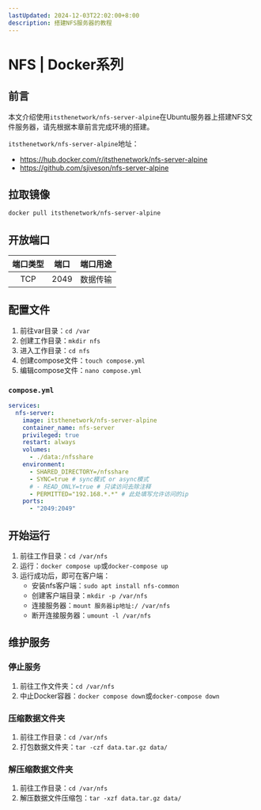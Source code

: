 ```yaml
---
lastUpdated: 2024-12-03T22:02:00+8:00
description: 搭建NFS服务器的教程
---
```


# NFS | Docker系列

## 前言

本文介绍使用`itsthenetwork/nfs-server-alpine`在Ubuntu服务器上搭建NFS文件服务器，请先根据本章前言完成环境的搭建。

`itsthenetwork/nfs-server-alpine`地址：

- <https://hub.docker.com/r/itsthenetwork/nfs-server-alpine>
- <https://github.com/sjiveson/nfs-server-alpine>

## 拉取镜像

```bash
docker pull itsthenetwork/nfs-server-alpine
```

## 开放端口

| 端口类型 | 端口  | 端口用途 |
| :------: | :---: | :------: |
|   TCP    | 2049  | 数据传输 |

## 配置文件

1. 前往var目录：`cd /var`
2. 创建工作目录：`mkdir nfs`
3. 进入工作目录：`cd nfs`
4. 创建compose文件：`touch compose.yml`
5. 编辑compose文件：`nano compose.yml`

### `compose.yml`

```yml
services:
  nfs-server:
    image: itsthenetwork/nfs-server-alpine
    container_name: nfs-server
    privileged: true
    restart: always
    volumes:
      - ./data:/nfsshare
    environment:
      - SHARED_DIRECTORY=/nfsshare
      - SYNC=true # sync模式 or async模式
      # - READ_ONLY=true # 只读访问去除注释
      - PERMITTED="192.168.*.*" # 此处填写允许访问的ip
    ports:
      - "2049:2049"
```

## 开始运行

1. 前往工作目录：`cd /var/nfs`
2. 运行：`docker compose up`或`docker-compose up`
3. 运行成功后，即可在客户端：
    - 安装nfs客户端：`sudo apt install nfs-common`
    - 创建客户端目录：`mkdir -p /var/nfs`
    - 连接服务器：`mount 服务器ip地址:/ /var/nfs`
    - 断开连接服务器：`umount -l /var/nfs`

## 维护服务

### 停止服务

1. 前往工作文件夹：`cd /var/nfs`
2. 中止Docker容器：`docker compose down`或`docker-compose down`

### 压缩数据文件夹

1. 前往工作目录：`cd /var/nfs`
2. 打包数据文件夹：`tar -czf data.tar.gz data/`

### 解压缩数据文件夹

1. 前往工作目录：`cd /var/nfs`
2. 解压数据文件压缩包：`tar -xzf data.tar.gz data/`
